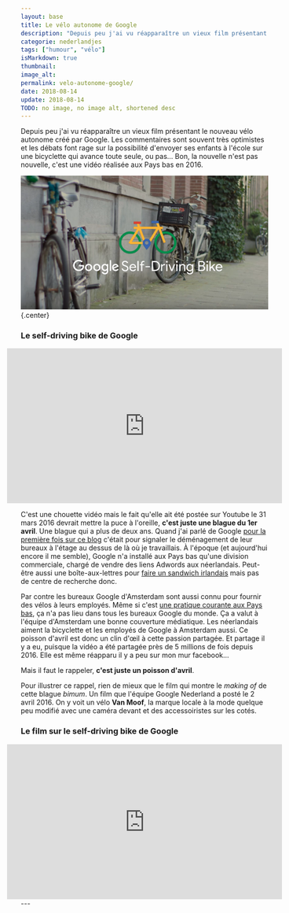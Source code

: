 ```yaml
---
layout: base
title: Le vélo autonome de Google
description: "Depuis peu j'ai vu réapparaître un vieux film présentant le nouveau vélo autonome créé par Google. Les commentaires sont souvent très optimistes et les d"
categorie: nederlandjes
tags: ["humour", "vélo"]
isMarkdown: true
thumbnail: 
image_alt: 
permalink: velo-autonome-google/
date: 2018-08-14
update: 2018-08-14
TODO: no image, no image alt, shortened desc
---
```


Depuis peu j'ai vu réapparaître un vieux film présentant le nouveau vélo autonome créé par Google. Les commentaires sont souvent très optimistes et les débats font rage sur la possibilité d'envoyer ses enfants à l'école sur une bicyclette qui avance toute seule, ou pas… Bon, la nouvelle n'est pas nouvelle, c'est une vidéo réalisée aux Pays bas en 2016.

![self-driving-bike.png](self-driving-bike.png){.center}

### Le self-driving bike de Google

<!-- HTML -->
<div style="display: flex; align-items: center; flex-direction: column;">
<iframe width="560" height="315" src="https://www.youtube.com/embed/LSZPNwZex9s" frameborder="0" allow="autoplay; encrypted-media" allowfullscreen></iframe>
</div>
<!-- / HTML -->

C'est une chouette vidéo mais le fait qu'elle ait été postée sur Youtube le 31 mars 2016 devrait mettre la puce à l'oreille, **c'est juste une blague du 1er avril**. Une blague qui a plus de deux ans. Quand j'ai parlé de Google [pour la première fois sur ce blog](/google-tetes) c'était pour signaler le déménagement de leur bureaux à l'étage au dessus de là où je travaillais. À l'époque (et aujourd'hui encore il me semble), Google n'a installé aux Pays bas qu'une division commerciale, chargé de vendre des liens Adwords aux néerlandais. Peut-être aussi une boîte-aux-lettres pour [faire un sandwich irlandais](/Evasion-fiscale-aux-Pays-Bas) mais pas de centre de recherche donc.

Par contre les bureaux Google d'Amsterdam sont aussi connu pour fournir des vélos à leurs employés. Même si c'est [une pratique courante aux Pays bas](/drooderfiets-mon-nouveau-velo), ça n'a pas lieu dans tous les bureaux Google du monde. Ça a valut à l'équipe d'Amsterdam une bonne couverture médiatique. Les néerlandais aiment la bicyclette et les employés de Google à Amsterdam aussi. Ce poisson d'avril est donc un clin d'œil à cette passion partagée. Et partage il y a eu, puisque la vidéo a été partagée près de 5 millions de fois depuis 2016. Elle est même réapparu il y a peu sur mon mur facebook…

Mais il faut le rappeler, **c'est juste un poisson d'avril**. 

Pour illustrer ce rappel, rien de mieux que le film qui montre le *making of* de cette blague *bimum*. Un film que l'équipe Google Nederland a posté le 2 avril 2016. On y voit un vélo **Van Moof**, la marque locale à la mode quelque peu modifié avec une caméra devant et des accessoiristes sur les cotés.
### Le film sur le self-driving bike de Google

<!-- HTML -->
<div style="display: flex; align-items: center; flex-direction: column;">
<iframe width="560" height="315" src="https://www.youtube.com/embed/6gOjRqlgk_Y" frameborder="0" allow="autoplay; encrypted-media" allowfullscreen></iframe>
</div>
<!-- / HTML -->
---